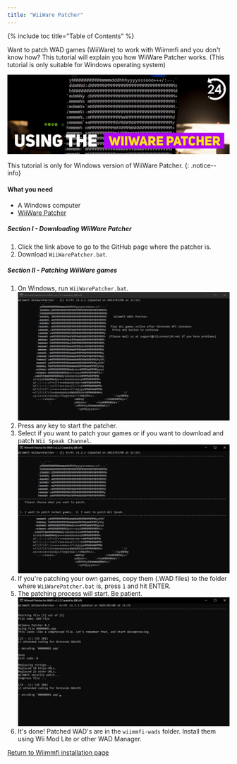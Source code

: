 ```yaml
---
title: "WiiWare Patcher"
---
```


{% include toc title="Table of Contents" %}

Want to patch WAD games (WiiWare) to work with Wiimmfi and you don't know how? This tutorial will explain you how WiiWare Patcher works. (This tutorial is only suitable for Windows operating system)

![Using the WiiWare Patcher](/images/rc24_using_the_wiiware_patcher.jpg)

This tutorial is only for Windows version of WiiWare Patcher.
{: .notice--info}

#### What you need

* A Windows computer
* [WiiWare Patcher](https://github.com/RiiConnect24/WiiWare-Patcher/releases)

##### Section I - Downloading WiiWare Patcher

1. Click the link above to go to the GitHub page where the patcher is.
2. Download `WiiWarePatcher.bat`.

##### Section II - Patching WiiWare games

1. On Windows, run `WiiWarePatcher.bat`. ![WiiWare Patcher Main Menu](/images/WiiWare-Patcher/1.JPG)
2. Press any key to start the patcher.
3. Select if you want to patch your games or if you want to download and patch `Wii Speak Channel`. ![Select patching mode](/images/WiiWare-Patcher/2.JPG)
4. If you're patching your own games, copy them (.WAD files) to the folder where `WiiWarePatcher.bat` is, press `1` and hit ENTER.
5. The patching process will start. Be patient. ![Patching...](/images/WiiWare-Patcher/3.JPG)
6. It's done! Patched WAD's are in the `wiimmfi-wads` folder. Install them using Wii Mod Lite or other WAD Manager.

[Return to Wiimmfi installation page](wiimmfi)
